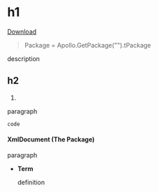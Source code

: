 # h1

[Download](https://github.com/draftomatic/wildstar/blob/master/)

> Package = Apollo.GetPackage("").tPackage 

description


## h2

1. <a href="#"></a>

paragraph

    code
    
#### XmlDocument (The Package)

paragraph

-  **Term**

   definition



